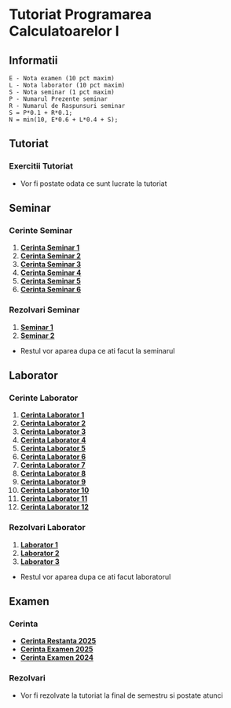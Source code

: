
# Tutoriat Programarea Calculatoarelor I
## Informatii 

    E - Nota examen (10 pct maxim)
    L - Nota laborator (10 pct maxim)
    S - Nota seminar (1 pct maxim)
    P - Numarul Prezente seminar
    R - Numarul de Raspunsuri seminar
    S = P*0.1 + R*0.1;
    N = min(10, E*0.6 + L*0.4 + S);

##  Tutoriat

### Exercitii Tutoriat

- Vor fi postate odata ce sunt lucrate la tutoriat

## Seminar

### Cerinte Seminar
 1. [**Cerinta Seminar 1**](https://github.com/StefanBujor05/Tutoriat-Programarea-Calculatoarelor-1-2025-2026-/blob/main/Seminar/Cerinte/seminar_1_PC.pdf)
 2. [**Cerinta Seminar 2**](https://github.com/StefanBujor05/Tutoriat-Programarea-Calculatoarelor-1-2025-2026-/blob/main/Seminar/Cerinte/seminar_2_PC.pdf)
 3. [**Cerinta Seminar 3**](https://github.com/StefanBujor05/Tutoriat-Programarea-Calculatoarelor-1-2025-2026-/blob/main/Seminar/Cerinte/seminar_3_PC.pdf)
 4. [**Cerinta Seminar 4**](https://github.com/StefanBujor05/Tutoriat-Programarea-Calculatoarelor-1-2025-2026-/blob/main/Seminar/Cerinte/seminar_4_PC.pdf)
 5. [**Cerinta Seminar 5**](https://github.com/StefanBujor05/Tutoriat-Programarea-Calculatoarelor-1-2025-2026-/blob/main/Seminar/Cerinte/seminar_5_PC.pdf)
 6. [**Cerinta Seminar 6**](https://github.com/StefanBujor05/Tutoriat-Programarea-Calculatoarelor-1-2025-2026-/blob/main/Seminar/Cerinte/seminar_6_PC.pdf)
 
### Rezolvari Seminar
 1. [**Seminar 1**](https://github.com/StefanBujor05/Tutoriat-Programarea-Calculatoarelor-1-2025-2026-/tree/main/Seminar/Seminar01 )
 2. [**Seminar 2**](https://github.com/StefanBujor05/Tutoriat-Programarea-Calculatoarelor-1-2025-2026-/tree/main/Seminar/Seminar02)
 - Restul vor aparea dupa ce ati facut la seminarul

 
## Laborator
### Cerinte Laborator
 1. [**Cerinta Laborator 1**](https://github.com/StefanBujor05/Tutoriat-Programarea-Calculatoarelor-1-2025-2026-/blob/main/Laborator/Cerinte/Laborator01.pdf)
 2. [**Cerinta Laborator 2**](https://github.com/StefanBujor05/Tutoriat-Programarea-Calculatoarelor-1-2025-2026-/blob/main/Laborator/Cerinte/Laborator02.pdf)
 3. [**Cerinta Laborator 3**](https://github.com/StefanBujor05/Tutoriat-Programarea-Calculatoarelor-1-2025-2026-/blob/main/Laborator/Cerinte/Laborator03.pdf)
 4. [**Cerinta Laborator 4**](https://github.com/StefanBujor05/Tutoriat-Programarea-Calculatoarelor-1-2025-2026-/blob/main/Laborator/Cerinte/Laborator04.pdf)
 5. [**Cerinta Laborator 5**](https://github.com/StefanBujor05/Tutoriat-Programarea-Calculatoarelor-1-2025-2026-/blob/main/Laborator/Cerinte/Laborator05.pdf)
 6. [**Cerinta Laborator 6**](https://github.com/StefanBujor05/Tutoriat-Programarea-Calculatoarelor-1-2025-2026-/blob/main/Laborator/Cerinte/Laborator06.pdf)
 7. [**Cerinta Laborator 7**](https://github.com/StefanBujor05/Tutoriat-Programarea-Calculatoarelor-1-2025-2026-/blob/main/Laborator/Cerinte/Laborator07.pdf)
 8. [**Cerinta Laborator 8**](https://github.com/StefanBujor05/Tutoriat-Programarea-Calculatoarelor-1-2025-2026-/blob/main/Laborator/Cerinte/Laborator08.pdf)
 9. [**Cerinta Laborator 9**](https://github.com/StefanBujor05/Tutoriat-Programarea-Calculatoarelor-1-2025-2026-/blob/main/Laborator/Cerinte/Laborator09.pdf)
 10. [**Cerinta Laborator 10**](https://github.com/StefanBujor05/Tutoriat-Programarea-Calculatoarelor-1-2025-2026-/blob/main/Laborator/Cerinte/Laborator10.pdf)
 11. [**Cerinta Laborator 11**](https://github.com/StefanBujor05/Tutoriat-Programarea-Calculatoarelor-1-2025-2026-/blob/main/Laborator/Cerinte/Laborator11.pdf)
 12. [**Cerinta Laborator 12**](https://github.com/StefanBujor05/Tutoriat-Programarea-Calculatoarelor-1-2025-2026-/blob/main/Laborator/Cerinte/Laborator12.pdf)
### Rezolvari Laborator
 1. [**Laborator 1**](https://github.com/StefanBujor05/Tutoriat-Programarea-Calculatoarelor-1-2025-2026-/tree/main/Laborator/Saptamana01)
 2. [**Laborator 2**](https://github.com/StefanBujor05/Tutoriat-Programarea-Calculatoarelor-1-2025-2026-/tree/main/Laborator/Saptamana02)
 3. [**Laborator 3**](https://github.com/StefanBujor05/Tutoriat-Programarea-Calculatoarelor-1-2025-2026-/tree/main/Laborator/Saptamana03)
 - Restul vor aparea dupa ce ati facut laboratorul

## Examen

### Cerinta
 - [**Cerinta Restanta 2025**](https://github.com/StefanBujor05/Tutoriat-Programarea-Calculatoarelor-1-2025-2026-/blob/main/Examene/Examen%202025/restanta_iarna_2025.pdf)
  - [**Cerinta Examen 2025**](https://github.com/StefanBujor05/Tutoriat-Programarea-Calculatoarelor-1-2025-2026-/blob/main/Examene/Examen%202025/examen2025.pdf)
   - [**Cerinta Examen 2024**](https://github.com/StefanBujor05/Tutoriat-Programarea-Calculatoarelor-1-2025-2026-/blob/main/Examene/Examen%202024/examen2024.pdf)

### Rezolvari
 - Vor fi rezolvate la tutoriat la final de semestru si postate atunci
